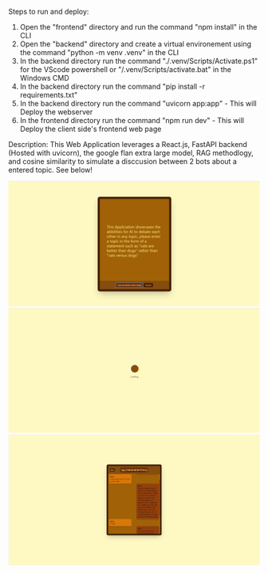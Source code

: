 Steps to run and deploy:

1. Open the "frontend" directory and run the command "npm install" in the CLI
2. Open the "backend" directory and create a virtual environement using the command "python -m venv .venv" in the CLI
3. In the backend directory run the command "./.venv/Scripts/Activate.ps1" for the VScode powershell or "/.venv/Scripts/activate.bat" in the Windows CMD
4. In the backend directory run the command "pip install -r requirements.txt"
5. In the backend directory run the command "uvicorn app:app" - This will Deploy the webserver
6. In the frontend directory run the command "npm run dev" - This will Deploy the client side's frontend web page

Description:
This Web Application leverages a React.js, FastAPI backend (Hosted with uvicorn), the google flan extra large model, RAG methodlogy, and cosine similarity to simulate a disccusion between 2 bots about a entered topic. See below!

![alt text](image.png)
![alt text](image-1.png)
![alt text](image-2.png)

